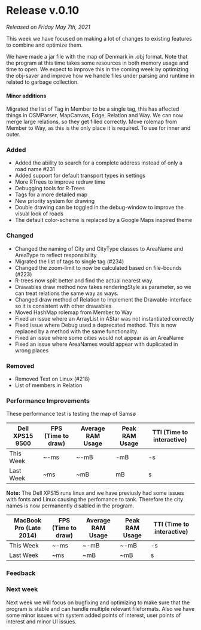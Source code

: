 # Release v.0.10

_Released on Friday May 7th, 2021_

This week we have focused on making a lot of changes  to existing features to combine and optimize them.

We have made a jar file with the map of Denmark in .obj format. Note that the program at this time takes some resources in both memory usage and time to open. We expect to improve this in the coming week by optimizing the obj-saver and improve how we handle files under parsing and runtime in related to garbage collection.
#### Minor additions
Migrated the list of Tag in Member to be a single tag, this has affected things in OSMParser, MapCanvas, Edge, Relation and Way. 
We can now merge large relations, so they get filled correctly.
Move rolemap from Member to Way, as this is the only place it is required. To use for inner and outer.

### Added
- Added the ability to search for a complete address instead of only a road name #231
- Added support for default transport types in settings
- More RTrees to improve redraw time
- Debugging tools for R-Trees
- Tags for a more detailed map
- New priority system for drawing
- Double drawing can be toggled in the debug-window to improve the visual look of roads
- The default color-scheme is replaced by a Google Maps inspired theme

### Changed
- Changed the naming of City and CityType classes to AreaName and AreaType to reflect responsibility
- Migrated the list of tags to single tag (#234)
- Changed the zoom-limit to now be calculated based on file-bounds (#223)
- R-trees now split better and find the actual nearest way.
- Drawables draw method now takes renderingStyle as parameter, so we can treat relations the same way as ways.
- Changed draw method of Relation to implement the Drawable-interface so it is consistent with other drawables 
- Moved HashMap rolemap from Member to Way
- Fixed an issue where an ArrayList in AStar was not instantiated correctly
- Fixed issue where Debug used a deprecated method. This is now replaced by a method with the same functionality.
- Fixed an issue where some cities would not appear as an AreaName
- Fixed an issue where AreaNames would appear with duplicated in wrong places

### Removed
- Removed Text on Linux (#218)
- List of members in Relation

### Performance Improvements

These performance test is testing the map of Samsø

| Dell XPS15 9500 | FPS (Time to draw) | Average RAM Usage | Peak RAM Usage | TTI (Time to interactive) |
| --------------- | ------------------ | ----------------- | -------------- | ------------------------- |
| This Week       | ~-ms               | ~-mB              | -mB            | -s                        |
| Last Week       | ~ms               | ~mB             | mB          | s                     |

**Note:** The Dell XPS15 runs linux and we have previusly had some issues with fonts and Linux causing the perfomance to tank. Therefore the city names is now permanently disabled in the program.

| MacBook Pro (Late 2014) | FPS (Time to draw) | Average RAM Usage | Peak RAM Usage | TTI (Time to interactive) |
| ----------------------- | ------------------ | ----------------- | -------------- | ------------------------- |
| This Week               | ~-ms               | ~-mB              | ~-mB           | -s                        |
| Last Week               | ~ms               | ~mB             | ~mB         | s                    |

### Feedback

### Next week
Next week we will focus on bugfixing and optimizing to make sure that the program is stable and can handle multiple relevant fileformats. Also we have some minor issues with system added points of interest, user points of interest and minor UI issues.
